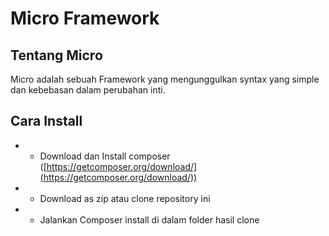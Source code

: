 # Micro Framework

## Tentang Micro
Micro adalah sebuah Framework yang mengunggulkan syntax yang simple dan kebebasan dalam perubahan inti.

## Cara Install
- - Download dan Install composer ([https://getcomposer.org/download/](https://getcomposer.org/download/))
- - Download as zip atau clone repository ini
- - Jalankan Composer install di dalam folder hasil clone

